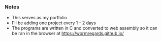 ### Notes
- This serves as my portfolio
- I'll be adding one project every 1 - 2 days
- The programs are written in C and converted to web assembly so it can be ran in the browser at https://wormregards.github.io/
